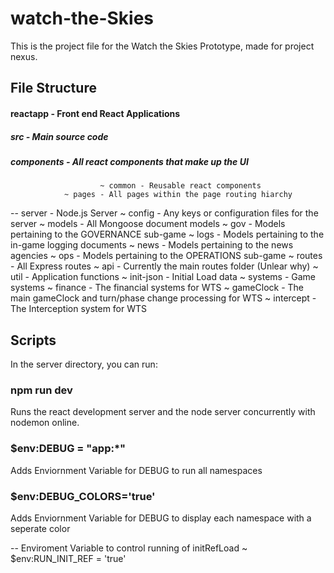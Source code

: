 # watch-the-Skies

This is the project file for the Watch the Skies Prototype, made for project nexus.

## File Structure
#### reactapp - Front end React Applications
##### src - Main source code
##### components - All react components that make up the UI
                        ~ common - Reusable react components
                ~ pages - All pages within the page routing hiarchy

-- server - Node.js Server
        ~ config - Any keys or configuration files for the server
        ~ models - All Mongoose document models
                ~ gov - Models pertaining to the GOVERNANCE sub-game
                ~ logs - Models pertaining to the in-game logging documents
                ~ news - Models pertaining to the news agencies
                ~ ops - Models pertaining to the OPERATIONS sub-game
        ~ routes - All Express routes
                ~ api - Currently the main routes folder (Unlear why)
        ~ util - Application functions
                ~ init-json - Initial Load data
                ~ systems - Game systems
                        ~ finance - The financial systems for WTS
                        ~ gameClock - The main gameClock and turn/phase change processing for WTS
                        ~ intercept - The Interception system for WTS

## Scripts
In the server directory, you can run:

### npm run dev
Runs the react development server and the node server concurrently with nodemon online.

### $env:DEBUG = "app:*"
Adds Enviornment Variable for DEBUG to run all namespaces

### $env:DEBUG_COLORS='true'
Adds Enviornment Variable for DEBUG to display each namespace with a seperate color

-- Enviroment Variable to control running of initRefLoad
        ~ $env:RUN_INIT_REF = 'true'